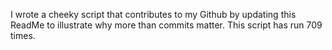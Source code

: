 I wrote a cheeky script that contributes to my Github by updating this ReadMe to illustrate why more than commits matter. This script has run 709 times.